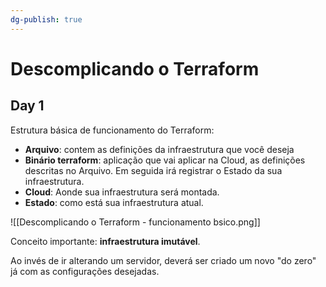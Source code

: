 ```yaml
---
dg-publish: true
---
```

# Descomplicando o Terraform

## Day 1

Estrutura básica de funcionamento do Terraform:

- **Arquivo**: contem as definições da infraestrutura que você deseja
- **Binário terraform**: aplicação que vai aplicar na Cloud, as definições descritas no Arquivo. Em seguida irá registrar o Estado da sua infraestrutura.
- **Cloud**: Aonde sua infraestrutura será montada.
- **Estado**: como está sua infraestrutura atual.

![[Descomplicando o Terraform - funcionamento bsico.png]]

Conceito importante: **infraestrutura imutável**.

Ao invés de ir alterando um servidor, deverá ser criado um novo "do zero" já com as configurações desejadas.


